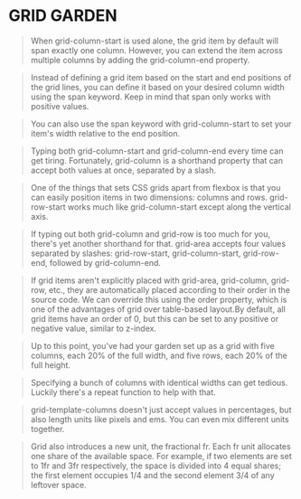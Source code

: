 # GRID GARDEN


>When grid-column-start is used alone, the grid item by default will span exactly one column. However, you can extend the item across multiple columns by adding the grid-column-end property.

>Instead of defining a grid item based on the start and end positions of the grid lines, you can define it based on your desired column width using the span keyword. Keep in mind that span only works with positive values.

>You can also use the span keyword with grid-column-start to set your item's width relative to the end position.

>Typing both grid-column-start and grid-column-end every time can get tiring. Fortunately, grid-column is a shorthand property that can accept both values at once, separated by a slash.

>One of the things that sets CSS grids apart from flexbox is that you can easily position items in two dimensions: columns and rows. grid-row-start works much like grid-column-start except along the vertical axis.

>If typing out both grid-column and grid-row is too much for you, there's yet another shorthand for that. grid-area accepts four values separated by slashes: grid-row-start, grid-column-start, grid-row-end, followed by grid-column-end.

>If grid items aren't explicitly placed with grid-area, grid-column, grid-row, etc., they are automatically placed according to their order in the source code. We can override this using the order property, which is one of the advantages of grid over table-based layout.By default, all grid items have an order of 0, but this can be set to any positive or negative value, similar to z-index.

>Up to this point, you've had your garden set up as a grid with five columns, each 20% of the full width, and five rows, each 20% of the full height.

>Specifying a bunch of columns with identical widths can get tedious. Luckily there's a repeat function to help with that.

>grid-template-columns doesn't just accept values in percentages, but also length units like pixels and ems. You can even mix different units together.

>Grid also introduces a new unit, the fractional fr. Each fr unit allocates one share of the available space. For example, if two elements are set to 1fr and 3fr respectively, the space is divided into 4 equal shares; the first element occupies 1/4 and the second element 3/4 of any leftover space.

>

